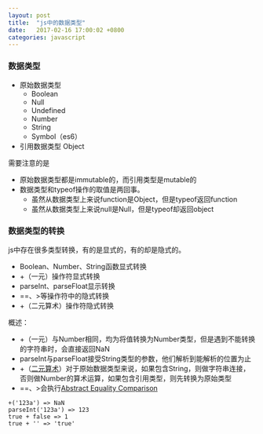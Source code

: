 ```yaml
---
layout: post
title:  "js中的数据类型"
date:   2017-02-16 17:00:02 +0800
categories: javascript
---
```

### 数据类型

* 原始数据类型
    * Boolean
    * Null
    * Undefined
    * Number
    * String
    * Symbol（es6）
* 引用数据类型 Object

需要注意的是

* 原始数据类型都是immutable的，而引用类型是mutable的
* 数据类型和typeof操作的取值是两回事。
    * 虽然从数据类型上来说function是Object，但是typeof返回function
    * 虽然从数据类型上来说null是Null，但是typeof却返回object

### 数据类型的转换

js中存在很多类型转换，有的是显式的，有的却是隐式的。

* Boolean、Number、String函数显式转换
* +（一元）操作符显式转换
* parseInt、parseFloat显示转换
* ==、>等操作符中的隐式转换
* +（二元算术）操作符隐式转换

概述：

* +（一元）与Number相同，均为将值转换为Number类型，但是遇到不能转换的字符串时，会直接返回NaN
* parseInt与parseFloat接受String类型的参数，他们解析到能解析的位置为止
* +（[二元算术]）对于原始数据类型来说，如果包含String，则做字符串连接，否则做Number的算术运算，如果包含引用类型，则先转换为原始类型
* ==、>会执行[Abstract Equality Comparison]

```
+('123a') => NaN
parseInt('123a') => 123
true + false => 1
true + '' => 'true'
```

[Abstract Equality Comparison]: http://ecma-international.org/ecma-262/7.0/#sec-abstract-equality-comparison
[二元算术]: http://ecma-international.org/ecma-262/7.0/#sec-addition-operator-plus


